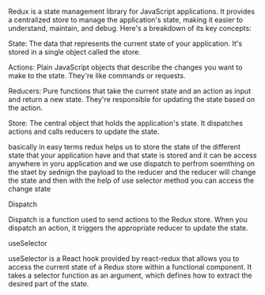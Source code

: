 Redux is a state management library for JavaScript applications. It provides a centralized store to manage the application's state, making it easier to understand, maintain, and debug. Here's a breakdown of its key concepts:


State: The data that represents the current state of your application. It's stored in a single object called the store.


Actions: Plain JavaScript objects that describe the changes you want to make to the state. They're like commands or requests.


Reducers: Pure functions that take the current state and an action as input and return a new state. They're responsible for updating the state based on the action.


Store: The central object that holds the application's state. It dispatches actions and calls reducers to update the state.


basically in easy terms redux helps us to  store the state of the different state that your application have and that state is stored and it can be access anywhere in yoru application
and we use dispatch to perfrom soemthing on the staet by sednign the payload to the reducer and the reducer will change the state and then with the help of use selector method you can 
access the change state 


Dispatch

Dispatch is a function used to send actions to the Redux store. When you dispatch an action, it triggers the appropriate reducer to update the state.


useSelector

useSelector is a React hook provided by react-redux that allows you to access the current state of a Redux store within a functional component. It takes a selector function as an argument, which defines how to extract the desired part of the state.
